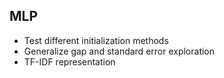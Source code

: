 ## MLP

- Test different initialization methods
- Generalize gap and standard error exploration
- TF-IDF representation 




